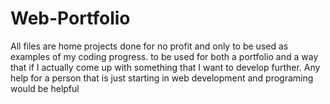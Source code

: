 # Web-Portfolio
All files are home projects done for no profit and only to be used as examples of my coding progress. to be used for both a portfolio and a way that if I actually come up with something that I want to develop further. Any help for a person that is just starting in web development and programing would be helpful

